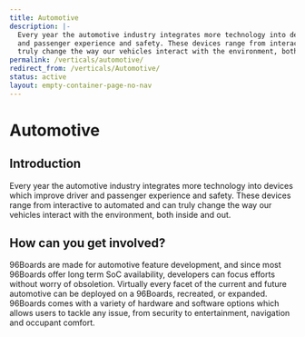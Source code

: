```yaml
---
title: Automotive
description: |-
  Every year the automotive industry integrates more technology into devices  which improve driver
  and passenger experience and safety. These devices range from interactive to automated and can
  truly change the way our vehicles interact with the environment, both inside and out.
permalink: /verticals/automotive/
redirect_from: /verticals/Automotive/
status: active
layout: empty-container-page-no-nav
---
```


# Automotive

## Introduction

Every year the automotive industry integrates more technology into devices  which improve driver
and passenger experience and safety. These devices range from interactive to automated and can
truly change the way our vehicles interact with the environment, both inside and out.

## How can you get involved?

96Boards are made for automotive feature development, and since most 96Boards offer long term SoC
availability, developers can focus efforts without worry of obsoletion. Virtually every facet of
the current and future automotive can be deployed on a 96Boards, recreated, or expanded. 96Boards
comes with a variety of hardware and software options which allows users to tackle any issue, from
security to entertainment, navigation and  occupant comfort.
